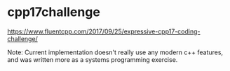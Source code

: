 # cpp17challenge

https://www.fluentcpp.com/2017/09/25/expressive-cpp17-coding-challenge/

Note: Current implementation doesn't really use any modern c++ features, and was
written more as a systems programming exercise.
